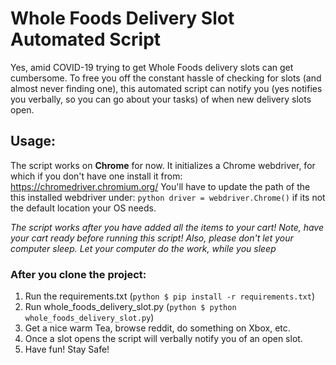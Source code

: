# Whole Foods Delivery Slot Automated Script

Yes, amid COVID-19 trying to get Whole Foods delivery slots can get cumbersome. To free you off the constant hassle of checking for slots (and almost never finding one), this automated script can notify you (yes notifies you verbally, so you can go about your tasks) of when new delivery slots open.


## Usage:
The script works on **Chrome** for now. 
It initializes a Chrome webdriver, for which if you don't have one install it from: https://chromedriver.chromium.org/
You'll have to update the path of the this installed webdriver under: ```python driver = webdriver.Chrome()``` if its not the default location your OS needs. 

_The script works after you have added all the items to your cart! Note, have your cart ready before running this script! Also, please don't let your computer sleep. Let your computer do the work, while you sleep_

### After you clone the project:
1. Run the requirements.txt (```python $ pip install -r requirements.txt```)
2. Run whole_foods_delivery_slot.py (```python $ python whole_foods_delivery_slot.py```)
3. Get a nice warm Tea, browse reddit, do something on Xbox, etc.
4. Once a slot opens the script will verbally notify you of an open slot.
5. Have fun! Stay Safe!
